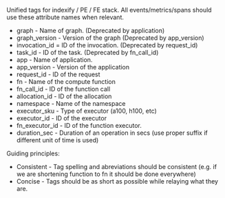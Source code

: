 Unified tags for indexify / PE / FE stack. All events/metrics/spans should use these attribute names when relevant.

- graph - Name of graph. (Deprecated by application)
- graph_version - Version of the graph (Deprecated by app_version)
- invocation_id = ID of the invocation. (Deprecated by request_id)
- task_id - ID of the task. (Deprecated by fn_call_id)
- app - Name of application.
- app_version - Version of the application
- request_id - ID of the request
- fn - Name of the compute function
- fn_call_id - ID of the function call
- allocation_id - ID of the allocation
- namespace - Name of the namespace
- executor_sku - Type of executor (a100, h100, etc)
- executor_id - ID of the executor
- fn_executor_id - ID of the function executor.
- duration_sec - Duration of an operation in secs (use proper suffix if different unit of time is used)

Guiding principles:
- Consistent - Tag spelling and abreviations should be consistent (e.g. if we are shortening function to fn it should be done everywhere)
- Concise - Tags should be as short as possible while relaying what they are.

